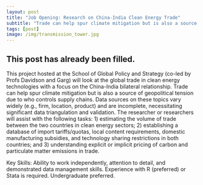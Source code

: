 ```yaml
---
layout: post
title: "Job Opening: Research on China-India Clean Energy Trade"
subtitle: "Trade can help spur climate mitigation but is also a source of geopolitical tension"
tags: [post]
image: /img/transmission_tower.jpg
---
```


## This post has already been filled.

This project hosted at the School of Global Policy and Strategy (co-led by Profs Davidson and Garg) will look at the global trade in clean energy technologies with a focus on the China-India bilateral relationship. Trade can help spur climate mitigation but is also a source of geopolitical tension due to who controls supply chains. Data sources on these topics vary widely (e.g., firm, location, product) and are incomplete, necessitating significant data triangulation and validation. The researcher or researchers will assist with the following tasks: 1) estimating the volume of trade between the two countries in clean energy sectors; 2) establishing a database of import tariffs/quotas, local content requirements, domestic manufacturing subsidies, and technology sharing restrictions in both countries; and 3) understanding explicit or implicit pricing of carbon and particulate matter emissions in trade.

Key Skills: Ability to work independently, attention to detail, and demonstrated data management skills. Experience with R (preferred) or Stata is required. Undergraduate preferred.



